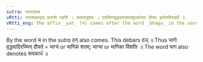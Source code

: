 ```yaml
---
sutra: भागाद्यच्च
vRtti: भागशब्दाद्यत् प्रत्ययो भवति । चकाराट्ठंश्च । तदस्मिन्वृद्ध्यायलाभशुल्कोपदा दीयत इत्येतस्मिन्नर्थे ॥
vRtti_eng: The affix _yat_ (य) comes after the word _bhaga_ in the sense of 'an interest, a rent, a profit, a tax or a bribe given thereby or therein'.
---
```

By the word च in the _sutra_  ठन् also comes. This debars ठञ् ॥ Thus भागो वृद्ध्यादिरस्मिन् दीयते = भाग्यं or भागिकं शतम्; भाग्या or भागिका विंशतिः ॥ The word भाग also denotes रूपकार्ध ॥
